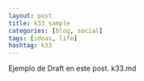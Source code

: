 ```yaml
---
layout: post
title: k33 sample
categories: [blog, social]
tags: [ideas, life]
hashtag: k33
---
```


Ejemplo de Draft en este post. k33.md
